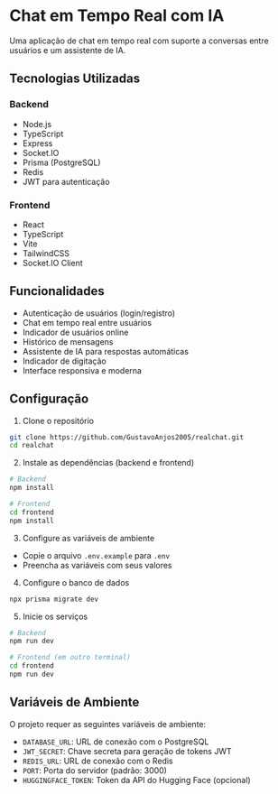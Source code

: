 # Chat em Tempo Real com IA

Uma aplicação de chat em tempo real com suporte a conversas entre usuários e um assistente de IA.

## Tecnologias Utilizadas

### Backend
- Node.js
- TypeScript
- Express
- Socket.IO
- Prisma (PostgreSQL)
- Redis
- JWT para autenticação

### Frontend
- React
- TypeScript
- Vite
- TailwindCSS
- Socket.IO Client

## Funcionalidades

- Autenticação de usuários (login/registro)
- Chat em tempo real entre usuários
- Indicador de usuários online
- Histórico de mensagens
- Assistente de IA para respostas automáticas
- Indicador de digitação
- Interface responsiva e moderna

## Configuração

1. Clone o repositório
```bash
git clone https://github.com/GustavoAnjos2005/realchat.git
cd realchat
```

2. Instale as dependências (backend e frontend)
```bash
# Backend
npm install

# Frontend
cd frontend
npm install
```

3. Configure as variáveis de ambiente
- Copie o arquivo `.env.example` para `.env`
- Preencha as variáveis com seus valores

4. Configure o banco de dados
```bash
npx prisma migrate dev
```

5. Inicie os serviços
```bash
# Backend
npm run dev

# Frontend (em outro terminal)
cd frontend
npm run dev
```

## Variáveis de Ambiente

O projeto requer as seguintes variáveis de ambiente:

- `DATABASE_URL`: URL de conexão com o PostgreSQL
- `JWT_SECRET`: Chave secreta para geração de tokens JWT
- `REDIS_URL`: URL de conexão com o Redis
- `PORT`: Porta do servidor (padrão: 3000)
- `HUGGINGFACE_TOKEN`: Token da API do Hugging Face (opcional)